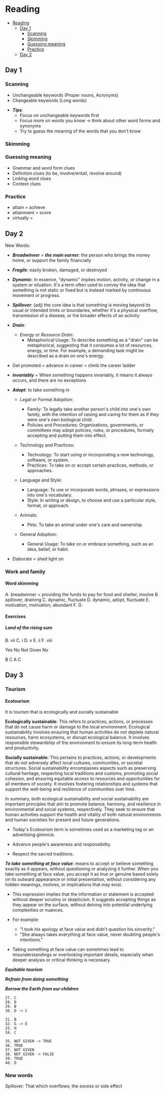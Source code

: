 # Reading

<!--toc:start-->

- [Reading](#reading)
  - [Day 1](#day-1)
    - [Scanning](#scanning)
    - [Skimming](#skimming)
    - [Guessing meaning](#guessing-meaning)
    - [Practice](#practice)
  - [Day 2](#day-2)
  <!--toc:end-->

## Day 1

### Scanning

- Unchangeable keywords (Proper nouns, Acronyms)
- Changeable keywords (Long words)

* **_Tips_**:
  - Focus on unchangeable keywords first
  - Focus more on words you know → think about other word forms and synonyms
  - Try to guess the meaning of the words that you don't know

### Skimming

### Guessing meaning

- Grammar and word form clues
- Definition clues (to be, involve/entail, revolve around)
- Linking word clues
- Context clues

### Practice

- attain = achieve
- attainment = score
- virtually =

## Day 2

New Words:

- **_Breadwinner_** = **_the main earner_**: the person who brings the money home, or support the family financially

- **_Fragile_**: easily broken, damaged, or destroyed

- **_Dynamic_**: In essence, "dynamic" implies motion, activity, or change in a system or situation. It's a term often used to convey the idea that something is not static or fixed but is instead marked by continuous movement or progress.

- **_Spillover_**: (adj) the core idea is that something is moving beyond its usual or intended limits or boundaries, whether it's a physical overflow, transmission of a disease, or the broader effects of an activity

- **_Drain_**:

  - _Energy or Resource Drain_:
    - Metaphorical Usage: To describe something as a "drain" can be metaphorical, suggesting that it consumes a lot of resources, energy, or time. For example, a demanding task might be described as a drain on one's energy.

- Get promoted = advance in career = climb the career ladder

- **_invariably_** = When something happens invariably, it means it always occurs, and there are no exceptions

- **_Adopt_**: to take something in

  - _Legal or Formal Adoption_:

    - Family: To legally take another person's child into one's own family, with the intention of raising and caring for them as if they were one's own biological child.
    - Policies and Procedures: Organizations, governments, or committees may adopt policies, rules, or procedures, formally accepting and putting them into effect.

  - Technology and Practices:

    - Technology: To start using or incorporating a new technology, software, or system.
    - Practices: To take on or accept certain practices, methods, or approaches.

  - Language and Style:

    - Language: To use or incorporate words, phrases, or expressions into one's vocabulary.
    - Style: In writing or design, to choose and use a particular style, format, or approach.

  - Animals:

    - Pets: To take an animal under one's care and ownership.

  - General Adoption:

    - General Usage: To take on or embrace something, such as an idea, belief, or habit.

- Elaborate = shed light on

### Work and family

#### Word skimming

A. breadwinner = providing the funds to pay for food and shelter, involve
B. spillover, draining
C. dynamic, fluctuate
D. dynamic, adopt, fluctuate
E. motivation, motivation, abundant
F.
G.

#### Exercises

##### Land of the rising sum

B. vii
C. i
D. v
E. ii
F. viii

Yes
No
Not Given
No

B
C
A
C

## Day 3

### Tourism

#### Ecotourism

It is tourism that is ecologically and socially sustainable

**Ecologically sustainable**: This refers to practices, actions, or processes that do not cause harm or damage to the local environment. Ecological sustainability involves ensuring that human activities do not deplete natural resources, harm ecosystems, or disrupt ecological balance. It involves responsible stewardship of the environment to ensure its long-term health and productivity.

**Socially sustainable**: This pertains to practices, actions, or developments that do not adversely affect local cultures, communities, or societal structures. Social sustainability encompasses aspects such as preserving cultural heritage, respecting local traditions and customs, promoting social cohesion, and ensuring equitable access to resources and opportunities for all members of society. It involves fostering relationships and systems that support the well-being and resilience of communities over time.

In summary, both ecological sustainability and social sustainability are important principles that aim to promote balance, harmony, and resilience in environmental and social systems, respectively. They seek to ensure that human activities support the health and vitality of both natural environments and human societies for present and future generations.

- Today's Ecotourism term is sometimes used as a marketing tag or an advertising gimmick.

* Advance people's awareness and responsibility.

* Respect the sacred traditions.

**_To take something at face value_**: means to accept or believe something exactly as it appears, without questioning or analyzing it further. When you take something at face value, you accept it as true or genuine based solely on its outward appearance or initial presentation, without considering any hidden meanings, motives, or implications that may exist.

- This expression implies that the information or statement is accepted without deeper scrutiny or skepticism. It suggests accepting things as they appear on the surface, without delving into potential underlying complexities or nuances.

- For example:

  - "I took his apology at face value and didn't question his sincerity."
  - "She always takes everything at face value, never doubting people's intentions."

- Taking something at face value can sometimes lead to misunderstandings or overlooking important details, especially when deeper analysis or critical thinking is necessary.

**_Equitable tourism_**

**_Refrain from doing something_**

**_Borrow the Earth from our children_**

```
27. C
28. D
29. B
30. D -> C

31. B
32. G -> E
33. H
34. C

35. NOT GIVEN -> TRUE
36. TRUE
37. NOT GIVEN 
38. NOT GIVEN -> FALSE
39. TRUE
40. D
```

### New words

Spillover: That which overflows; the excess or side effect
